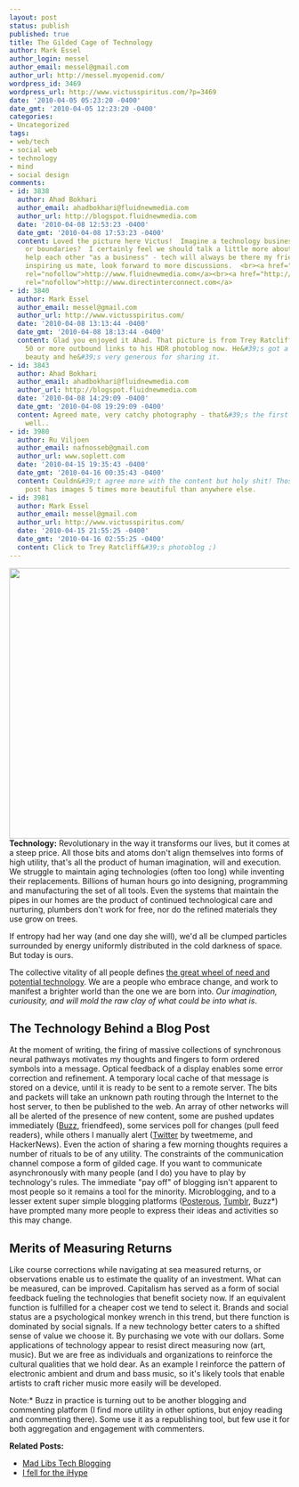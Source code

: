 ```yaml
---
layout: post
status: publish
published: true
title: The Gilded Cage of Technology
author: Mark Essel
author_login: messel
author_email: messel@gmail.com
author_url: http://messel.myopenid.com/
wordpress_id: 3469
wordpress_url: http://www.victusspiritus.com/?p=3469
date: '2010-04-05 05:23:20 -0400'
date_gmt: '2010-04-05 12:23:20 -0400'
categories:
- Uncategorized
tags:
- web/tech
- social web
- technology
- mind
- social design
comments:
- id: 3838
  author: Ahad Bokhari
  author_email: ahadbokhari@fluidnewmedia.com
  author_url: http://blogspot.fluidnewmedia.com
  date: '2010-04-08 12:53:23 -0400'
  date_gmt: '2010-04-08 17:53:23 -0400'
  content: Loved the picture here Victus!  Imagine a technology business without regulation,
    or boundaries?  I certainly feel we should talk a little more about how we can
    help each other "as a business" - tech will always be there my friend.  <br><br>Always
    inspiring us mate, look forward to more discussions.  <br><a href="http://www.fluidnewmedia.com"
    rel="nofollow">http://www.fluidnewmedia.com</a><br><a href="http://www.directinterconnect.com"
    rel="nofollow">http://www.directinterconnect.com</a>
- id: 3840
  author: Mark Essel
  author_email: messel@gmail.com
  author_url: http://www.victusspiritus.com/
  date: '2010-04-08 13:13:44 -0400'
  date_gmt: '2010-04-08 18:13:44 -0400'
  content: Glad you enjoyed it Ahad. That picture is from Trey Ratcliff. I have about
    50 or more outbound links to his HDR photoblog now. He&#39;s got a great eye for
    beauty and he&#39;s very generous for sharing it.
- id: 3843
  author: Ahad Bokhari
  author_email: ahadbokhari@fluidnewmedia.com
  author_url: http://blogspot.fluidnewmedia.com
  date: '2010-04-08 14:29:09 -0400'
  date_gmt: '2010-04-08 19:29:09 -0400'
  content: Agreed mate, very catchy photography - that&#39;s the first post i read.  Be
    well..
- id: 3980
  author: Ru Viljoen
  author_email: nafnosseb@gmail.com
  author_url: www.soplett.com
  date: '2010-04-15 19:35:43 -0400'
  date_gmt: '2010-04-16 00:35:43 -0400'
  content: Couldn&#39;t agree more with the content but holy shit! Those images. Every
    post has images 5 times more beautiful than anywhere else.
- id: 3981
  author: Mark Essel
  author_email: messel@gmail.com
  author_url: http://www.victusspiritus.com/
  date: '2010-04-15 21:55:25 -0400'
  date_gmt: '2010-04-16 02:55:25 -0400'
  content: Click to Trey Ratcliff&#39;s photoblog ;)
---
```

<p><a href="http://www.stuckincustoms.com/2010/03/28/the-lime-couches/"><img class="aligncenter size-full wp-image-3470" title="GildedCage" src="{{ site.url }}/assets/2010/04/GildedCage.jpg" alt="" width="600" height="486" /></a><br />
<strong>Technology:</strong> Revolutionary in the way it transforms our lives, but it comes at a steep price. All those bits and atoms don't align themselves into forms of high utility, that's all the product of human imagination, will and execution. We struggle to maintain aging technologies (often too long) while inventing their replacements. Billions of human hours go into designing, programming and manufacturing the set of all tools. Even the systems that maintain the pipes in our homes are the product of continued technological care and nurturing, plumbers don't work for free, nor do the refined materials they use grow on trees.</p>
<p>If entropy had her way (and one day she will), we'd all be clumped particles surrounded by energy uniformly distributed in the cold darkness of space. But today is ours.</p>
<p>The collective vitality of all people defines <a href="http://victusfate.github.io/victusspiritus/uncategorized/2010/01/12/the-wheel-of-need-the-landscape-of-potential-technology/">the great wheel of need and potential technology</a>. We are a people who embrace change, and work to manifest a brighter world than the one we are born into. <em>Our imagination, curiousity, and will mold the raw clay of what could be into what is</em>.</p>
<h2>The Technology Behind a Blog Post</h2>
<p>At the moment of writing, the firing of massive collections of synchronous neural pathways motivates my thoughts and fingers to form ordered symbols into a message. Optical feedback of a display enables some error correction and refinement. A temporary local cache of that message is stored on a device, until it is ready to be sent to a remote server. The bits and packets will take an unknown path routing through the Internet to the host server, to then be published to the web. An array of other networks will all be alerted of the presence of new content, some are pushed updates immediately (<a href="http://www.google.com/buzz">Buzz</a>, friendfeed), some services poll for changes (pull feed readers), while others I manually alert (<a class="zem_slink" title="Twitter" rel="homepage" href="http://twitter.com">Twitter</a> by tweetmeme, and HackerNews). Even the action of sharing a few morning thoughts requires a number of rituals to be of any utility. The constraints of the communication channel compose a form of gilded cage. If you want to communicate asynchronously with many people (and I do) you have to play by technology's rules. The immediate "pay off" of blogging isn't apparent to most people so it remains a tool for the minority. Microblogging, and to a lesser extent super simple blogging platforms (<a class="zem_slink" title="Posterous" rel="homepage" href="http://www.posterous.com">Posterous</a>, <a class="zem_slink" title="Tumblr" rel="homepage" href="http://tumblr.com">Tumblr</a>, Buzz*) have prompted many more people to express their ideas and activities so this may change.</p>
<h2>Merits of Measuring Returns</h2>
<p>Like course corrections while navigating at sea measured returns, or observations enable us to estimate the quality of an investment. What can be measured, can be improved. Capitalism has served as a form of social feedback fueling the technologies that benefit society now. If an equivalent function is fulfilled for a cheaper cost we tend to select it. Brands and social status are a psychological monkey wrench in this trend, but there function is dominated by social signals. If a new technology better caters to a shifted sense of value we choose it. By purchasing we vote with our dollars. Some applications of technology appear to resist direct measuring now (art, music). But we are free as individuals and organizations to reinforce the cultural qualities that we hold dear. As an example I reinforce the pattern of electronic ambient and drum and bass music, so it's likely tools that enable artists to craft richer music more easily will be developed.</p>
<p>Note:* Buzz in practice is turning out to be another blogging and commenting platform (I find more utility in other options, but enjoy reading and commenting there). Some use it as a republishing tool, but few use it for both aggregation and engagement with commenters.</p>
<p><strong>Related Posts:</strong></p>
<ul>
<li><a href="http://victusfate.github.io/victusspiritus/uncategorized/2010/04/02/mad-libs-tech-blogging/">Mad Libs Tech Blogging</a></li>
<li><a href="http://victusfate.github.io/victusspiritus/uncategorized/2010/04/04/i-fell-for-the-ihype/">I fell for the iHype</a></li>
</ul>

